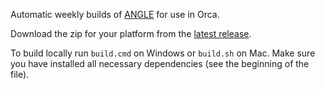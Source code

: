 Automatic weekly builds of [ANGLE](http://angleproject.org/) for use in Orca.

Download the zip for your platform from the [latest release](https://github.com/HandmadeNetwork/build-angle/releases/latest).

To build locally run `build.cmd` on Windows or `build.sh` on Mac. Make sure you have installed all necessary dependencies (see the beginning of the file).
